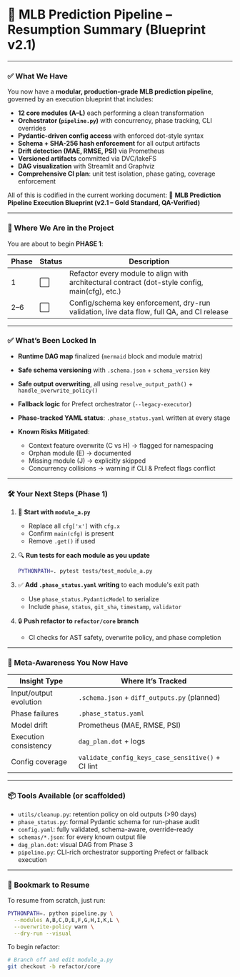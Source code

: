 

# 🧬 MLB Prediction Pipeline – Resumption Summary (Blueprint v2.1)

---

### ✅ What We Have

You now have a **modular, production-grade MLB prediction pipeline**, governed by an execution blueprint that includes:

* **12 core modules (A–L)** each performing a clean transformation
* **Orchestrator (`pipeline.py`)** with concurrency, phase tracking, CLI overrides
* **Pydantic-driven config access** with enforced dot-style syntax
* **Schema + SHA-256 hash enforcement** for all output artifacts
* **Drift detection (MAE, RMSE, PSI)** via Prometheus
* **Versioned artifacts** committed via DVC/lakeFS
* **DAG visualization** with Streamlit and Graphviz
* **Comprehensive CI plan**: unit test isolation, phase gating, coverage enforcement

All of this is codified in the current working document:
🧾 **MLB Prediction Pipeline Execution Blueprint (v2.1 – Gold Standard, QA-Verified)**

---

### 📍 Where We Are in the Project

You are about to begin **PHASE 1**:

| Phase | Status | Description                                                                                    |
| ----- | ------ | ---------------------------------------------------------------------------------------------- |
| 1     | ⬜      | Refactor every module to align with architectural contract (dot-style config, main(cfg), etc.) |
| 2–6   | ⬜      | Config/schema key enforcement, dry-run validation, live data flow, full QA, and CI release     |

---

### ✅ What’s Been Locked In

* **Runtime DAG map** finalized (`mermaid` block and module matrix)
* **Safe schema versioning** with `.schema.json` + `schema_version` key
* **Safe output overwriting**, all using `resolve_output_path()` + `handle_overwrite_policy()`
* **Fallback logic** for Prefect orchestrator (`--legacy-executor`)
* **Phase-tracked YAML status**: `.phase_status.yaml` written at every stage
* **Known Risks Mitigated**:

  * Context feature overwrite (C vs H) → flagged for namespacing
  * Orphan module (E) → documented
  * Missing module (J) → explicitly skipped
  * Concurrency collisions → warning if CLI & Prefect flags conflict

---

### 🛠 Your Next Steps (Phase 1)

1. 🔁 **Start with `module_a.py`**

   * Replace all `cfg['x']` with `cfg.x`
   * Confirm `main(cfg)` is present
   * Remove `.get()` if used

2. 🔍 **Run tests for each module as you update**

   ```bash
   PYTHONPATH=. pytest tests/test_module_a.py
   ```

3. ✅ **Add `.phase_status.yaml` writing** to each module's exit path

   * Use `phase_status.PydanticModel` to serialize
   * Include `phase`, `status`, `git_sha`, `timestamp`, `validator`

4. 🔒 **Push refactor to `refactor/core` branch**

   * CI checks for AST safety, overwrite policy, and phase completion

---

### 🧠 Meta-Awareness You Now Have

| Insight Type           | Where It’s Tracked                                |
| ---------------------- | ------------------------------------------------- |
| Input/output evolution | `.schema.json` + `diff_outputs.py` (planned)      |
| Phase failures         | `.phase_status.yaml`                              |
| Model drift            | Prometheus (MAE, RMSE, PSI)                       |
| Execution consistency  | `dag_plan.dot` + logs                             |
| Config coverage        | `validate_config_keys_case_sensitive()` + CI lint |

---

### 📦 Tools Available (or scaffolded)

* `utils/cleanup.py`: retention policy on old outputs (>90 days)
* `phase_status.py`: formal Pydantic schema for run-phase audit
* `config.yaml`: fully validated, schema-aware, override-ready
* `schemas/*.json`: for every known output file
* `dag_plan.dot`: visual DAG from Phase 3
* `pipeline.py`: CLI-rich orchestrator supporting Prefect or fallback execution

---

### 📌 Bookmark to Resume

To resume from scratch, just run:

```bash
PYTHONPATH=. python pipeline.py \
  --modules A,B,C,D,E,F,G,H,I,K,L \
  --overwrite-policy warn \
  --dry-run --visual
```

To begin refactor:

```bash
# Branch off and edit module_a.py
git checkout -b refactor/core
```


